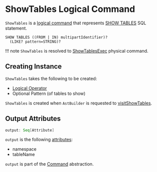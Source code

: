# ShowTables Logical Command

`ShowTables` is a [logical command](Command.md) that represents [SHOW TABLES](../sql/AstBuilder.md#visitShowTables) SQL statement.

```text
SHOW TABLES ((FROM | IN) multipartIdentifier)?
  (LIKE? pattern=STRING)?
```

!!! note
    `ShowTables` is resolved to [ShowTablesExec](../physical-operators/ShowTablesExec.md) physical command.

## Creating Instance

`ShowTables` takes the following to be created:

* <span id="namespace"> [Logical Operator](LogicalPlan.md)
* <span id="pattern"> Optional Pattern (of tables to show)

`ShowTables` is created when `AstBuilder` is requested to [visitShowTables](../sql/AstBuilder.md#visitShowTables).

## <span id="output"> Output Attributes

```scala
output: Seq[Attribute]
```

`output` is the following [attributes](../expressions/Attribute.md):

* namespace
* tableName

`output` is part of the [Command](Command.md#output) abstraction.
